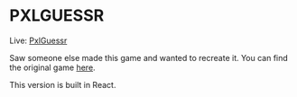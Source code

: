<h1>PXLGUESSR</h1>

Live: <a href="https://pxlguessr.web.app">PxlGuessr</a>

<p>Saw someone else made this game and wanted to recreate it. You can find the original game <a href="https://pixact.ly/">here</a>.</p>

<p>This version is built in React. </p>
